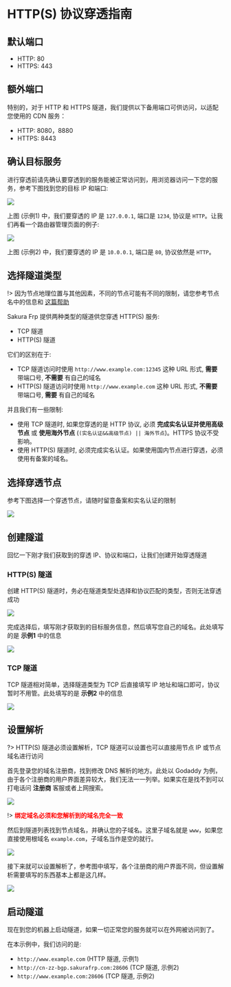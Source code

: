 # HTTP(S) 协议穿透指南

## 默认端口
+ HTTP: 80
+ HTTPS: 443

## 额外端口

特别的，对于 HTTP 和 HTTPS 隧道，我们提供以下备用端口可供访问，以适配您使用的 CDN 服务：
+ HTTP: 8080，8880
+ HTTPS: 8443

## 确认目标服务

进行穿透前请先确认要穿透到的服务能被正常访问到，用浏览器访问一下您的服务，参考下图找到您的目标 IP 和端口:

![](./_images/http-1.png)

上图 (示例1) 中，我们要穿透的 IP 是 `127.0.0.1`, 端口是 `1234`, 协议是 `HTTP`。让我们再看一个路由器管理页面的例子:

![](./_images/http-2.png)

上图 (示例2) 中，我们要穿透的 IP 是 `10.0.0.1`, 端口是 `80`, 协议依然是 `HTTP`。

## 选择隧道类型

!> 因为节点地理位置与其他因素，不同的节点可能有不同的限制，请您参考节点名中的信息和 [这篇帮助](/faq#实名认证到底可以做什么)

Sakura Frp 提供两种类型的隧道供您穿透 HTTP(S) 服务:
+ TCP 隧道
+ HTTP(S) 隧道

它们的区别在于:
+ TCP 隧道访问时使用 `http://www.example.com:12345` 这种 URL 形式, **需要** 带端口号, **不需要** 有自己的域名
+ HTTP(S) 隧道访问时使用 `http://www.example.com` 这种 URL 形式, **不需要** 带端口号, **需要** 有自己的域名

并且我们有一些限制:
+ 使用 TCP 隧道时, 如果您穿透的是 HTTP 协议, 必须 **完成实名认证并使用高级节点** 或 **使用海外节点** (`(实名认证&&高级节点) || 海外节点`)。HTTPS 协议不受影响。
+ 使用 HTTP(S) 隧道时, 必须完成实名认证。如果使用国内节点进行穿透，必须使用有备案的域名。

## 选择穿透节点

参考下图选择一个穿透节点，请随时留意备案和实名认证的限制

![](./_images/http-3.png)

## 创建隧道

回忆一下刚才我们获取到的穿透 IP、协议和端口，让我们创建开始穿透隧道

### HTTP(S) 隧道

创建 HTTP(S) 隧道时，务必在隧道类型处选择和协议匹配的类型，否则无法穿透成功

![](./_images/http-4.png)

完成选择后，填写刚才获取到的目标服务信息，然后填写您自己的域名。此处填写的是 **示例1** 中的信息

![](./_images/http-5.png)

### TCP 隧道

TCP 隧道相对简单，选择隧道类型为 TCP 后直接填写 IP 地址和端口即可，协议暂时不用管。此处填写的是 **示例2** 中的信息

![](./_images/http-6.png)

## 设置解析

?> HTTP(S) 隧道必须设置解析，TCP 隧道可以设置也可以直接用节点 IP 或节点域名进行访问

首先登录您的域名注册商，找到修改 DNS 解析的地方。此处以 Godaddy 为例，由于各个注册商的用户界面差异较大，我们无法一一列举。如果实在是找不到可以打电话问 **注册商** 客服或者上网搜索。

![](./_images/http-7.png)

!> <strong style="color: red">绑定域名必须和您解析到的域名完全一致</strong>

然后到隧道列表找到节点域名，并确认您的子域名。这里子域名就是 `www`，如果您直接使用根域名 `example.com`，子域名当作是空的就行。

![](./_images/http-8.png)

接下来就可以设置解析了，参考图中填写，各个注册商的用户界面不同，但设置解析需要填写的东西基本上都是这几样。

![](./_images/http-9.png)

## 启动隧道

现在到您的机器上启动隧道，如果一切正常您的服务就可以在外网被访问到了。

在本示例中，我们访问的是:
+ `http://www.example.com` (HTTP 隧道, 示例1)
+ `http://cn-zz-bgp.sakurafrp.com:28606` (TCP 隧道, 示例2)
+ `http://www.example.com:28606` (TCP 隧道, 示例2)
